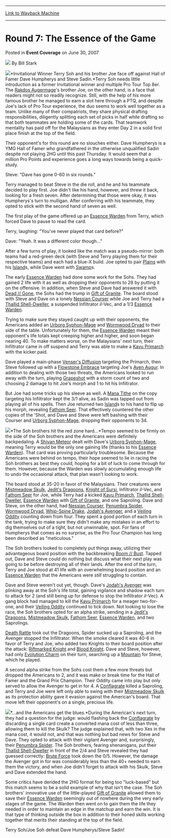 
---
[Link to Wayback Machine](https://web.archive.org/web/20170709165210/http://magic.wizards.com/en/articles/archive/event-coverage/round-7-essence-game-2007-06-30)

[_metadata_:author]:- "Bill Stark"
[_metadata_:description]:- "Invitational Winner Terry Soh and his brother Joe face off against Hall of Famer Dave Humpherys and Steve Sadin.Terry Soh needs little introduction as a former Invitational winner and multiple Pro Tour Top 8er."
[_metadata_:generator]:- "Drupal 7 (http://drupal.org)"
[_metadata_:node]:- "539716"
[_metadata_:publish_date]:- "2007-06-30"
[_metadata_:source]:- "div-main-content"
[_metadata_:title]:- "Round 7: The Essence of the Game"
[_metadata_:wayback_capture_timestamp]:- "2017-07-09 16:52:10"
[_metadata_:wayback_raw_url]:- "https://web.archive.org/web/20170709165210id_/http://magic.wizards.com/en/articles/archive/event-coverage/round-7-essence-game-2007-06-30"
[_metadata_:wayback_url]:- "http://magic.wizards.com/en/articles/archive/event-coverage/round-7-essence-game-2007-06-30"
---


Round 7: The Essence of the Game
================================



 Posted in **Event Coverage**
 on June 30, 2007 






![](https://media.magic.wizards.com/styles/auth_small/public/images/person/authorpic_BillStark.jpg)
By Bill Stark











![](https://media.magic.wizards.com/image_legacy_migration/sideboard/images/ptsdg07/R7_Humpherys_Sadin_Soh.jpg)*Invitational Winner Terry Soh and his brother Joe face off against Hall of Famer Dave Humpherys and Steve Sadin.*Terry Soh needs little introduction as a former Invitational winner and multiple Pro Tour Top 8er. The [Rakdos Augermage](http://gatherer.wizards.com/Pages/Card/Details.aspx?name=Rakdos+Augermage)'s brother Joe, on the other hand, is a face that readers might not so readily recognize. Still, with the help of his more famous brother he managed to earn a slot here through a PTQ, and despite Joe's lack of Pro Tour experience, the duo seems to work well together as a team. Unlike many of their compatriots, they share physical drafting responsibilities, diligently splitting each set of picks in half while drafting so that both teammates are holding some of the cards. That teamwork mentality has paid off for the Malaysians as they enter Day 2 in a solid first place finish at the top of the field.

Their opponent's for this round are no slouches either. Dave Humpherys is a YMG Hall of Famer who grandfathered in the otherwise unqualified Sadin despite not playing 2HG until this past Thursday. It would seem that a million Pro Points and experience goes a long ways towards being a quick-study.

Steve: "Dave has gone 0-60 in six rounds."

Terry managed to beat Steve in the die roll, and he and his teammate decided to play first. Joe didn't like his hand, however, and threw it back, looking for a fresh seven. After determining that those were okay, it was Humpherys's turn to mulligan. After conferring with his teammate, they opted to stick with the second hand of seven as well.

The first play of the game offered up an [Essence Warden](http://gatherer.wizards.com/Pages/Card/Details.aspx?name=Essence+Warden) from Terry, which forced Dave to pause to read the card.

Terry, laughing: "You've never played that card before?"

Dave: "Yeah. It was a different color though…"

After a few turns of play, it looked like the match was a pseudo-mirror: both teams had a red-green deck (with Steve and Terry playing them for their respective teams) and each had a blue-X build. Joe opted to pair [Plains](http://gatherer.wizards.com/Pages/Card/Details.aspx?name=Plains) with his [Island](http://gatherer.wizards.com/Pages/Card/Details.aspx?name=Island)s, while Dave went with [Swamp](http://gatherer.wizards.com/Pages/Card/Details.aspx?name=Swamp)s.

The early [Essence Warden](http://gatherer.wizards.com/Pages/Card/Details.aspx?name=Essence+Warden) had done some work for the Sohs. They had gained 2 life with it as well as dropping their opponents to 28 by putting it on the offensive. In addition, when Steve and Dave had answered it with [Dead // Gone](http://gatherer.wizards.com/Pages/Card/Details.aspx?name=Dead+%2F%2F+Gone), the Sohs had the trump in [Gift of Granite](http://gatherer.wizards.com/Pages/Card/Details.aspx?name=Gift+of+Granite). The board stood with Steve and Dave on a lonely [Nessian Courser](http://gatherer.wizards.com/Pages/Card/Details.aspx?name=Nessian+Courser) while Joe and Terry had a [Thallid Shell-Dweller](http://gatherer.wizards.com/Pages/Card/Details.aspx?name=Thallid+Shell-Dweller), a suspended Infiltrator *il*-Vec, and a 1/3 [Essence Warden](http://gatherer.wizards.com/Pages/Card/Details.aspx?name=Essence+Warden).

Trying to make sure they stayed caught up with their opponents, the Americans added an [Urborg Syphon-Mage](http://gatherer.wizards.com/Pages/Card/Details.aspx?name=Urborg+Syphon-Mage) and [Wormwood Dryad](http://gatherer.wizards.com/Pages/Card/Details.aspx?name=Wormwood+Dryad) to their side of the table. Unfortunately for them, the [Essence Warden](http://gatherer.wizards.com/Pages/Card/Details.aspx?name=Essence+Warden) meant their opponent's life totals kept creeping higher and higher, and soon began nearing 40. To make matters worse, on the Malaysians' next turn, their Infiltrator came in off suspend and Terry was able to make a [Kavu Primarch](http://gatherer.wizards.com/Pages/Card/Details.aspx?name=Kavu+Primarch) with the kicker paid.

Dave played a main-phase [Venser's Diffusion](http://gatherer.wizards.com/Pages/Card/Details.aspx?name=Venser%27s+Diffusion) targeting the Primarch, then Steve followed up with a [Flowstone Embrace](http://gatherer.wizards.com/Pages/Card/Details.aspx?name=Flowstone+Embrace) targeting Joe's [Aven Augur](http://gatherer.wizards.com/Pages/Card/Details.aspx?name=Aven+Augur). In addition to dealing with those two threats, the Americans looked to run away with the turn, playing [Grapeshot](http://gatherer.wizards.com/Pages/Card/Details.aspx?name=Grapeshot) with a storm count of two and choosing 2 damage to hit Joe's morph and 1 to hit his Infiltrator.

But Joe had some tricks up his sleeve as well. A [Mana Tithe](http://gatherer.wizards.com/Pages/Card/Details.aspx?name=Mana+Tithe) on the copy targeting his Infiltrator kept the 3/1 alive, as Sadin was tapped out from playing all of his spells. Then Joe returned two [Island](http://gatherer.wizards.com/Pages/Card/Details.aspx?name=Island)s to his hand to flip up his morph, revealing [Fathom Seer](http://gatherer.wizards.com/Pages/Card/Details.aspx?name=Fathom+Seer). That effectively countered the other copies of the 'Shot, and Dave and Steve were left bashing with their Courser and [Urborg Syphon-Mage](http://gatherer.wizards.com/Pages/Card/Details.aspx?name=Urborg+Syphon-Mage), dropping their opponents to 34.

![](https://media.magic.wizards.com/image_legacy_migration/sideboard/images/ptsdg07/R7_Soh.jpg)*The Soh brothers hit the red zone hard…*Tempo seemed to be firmly on the side of the Soh brothers and the Americans were definitely backpedaling. A [Shivan Meteor](http://gatherer.wizards.com/Pages/Card/Details.aspx?name=Shivan+Meteor) dealt with Dave's [Urborg Syphon-Mage](http://gatherer.wizards.com/Pages/Card/Details.aspx?name=Urborg+Syphon-Mage), meaning Terry would be the only one gaining life (thanks to his [Essence Warden](http://gatherer.wizards.com/Pages/Card/Details.aspx?name=Essence+Warden)). That card was proving particularly troublesome. Because the Americans were behind on tempo, their hope seemed to lie in racing the Soh brothers as best they could, hoping for a bit of luck to come through for them. However, because the Warden was slowly accumulating enough life to undo the occasional attack, that plan wasn't looking to work.

The board stood at 35-20 in favor of the Malaysians. Their creatures were [Mistmeadow Skulk](http://gatherer.wizards.com/Pages/Card/Details.aspx?name=Mistmeadow+Skulk), [Jedit's Dragoons](http://gatherer.wizards.com/Pages/Card/Details.aspx?name=Jedit%27s+Dragoons), [Knight of Sursi](http://gatherer.wizards.com/Pages/Card/Details.aspx?name=Knight+of+Sursi), Infiltrator *il*-Vec, and [Fathom Seer](http://gatherer.wizards.com/Pages/Card/Details.aspx?name=Fathom+Seer) for Joe, while Terry had a kicked [Kavu Primarch](http://gatherer.wizards.com/Pages/Card/Details.aspx?name=Kavu+Primarch), [Thallid Shell-Dweller](http://gatherer.wizards.com/Pages/Card/Details.aspx?name=Thallid+Shell-Dweller), [Essence Warden](http://gatherer.wizards.com/Pages/Card/Details.aspx?name=Essence+Warden) with [Gift of Granite](http://gatherer.wizards.com/Pages/Card/Details.aspx?name=Gift+of+Granite), and one Saproling. Dave and Steve, on the other hand, had [Nessian Courser](http://gatherer.wizards.com/Pages/Card/Details.aspx?name=Nessian+Courser), [Penumbra Spider](http://gatherer.wizards.com/Pages/Card/Details.aspx?name=Penumbra+Spider), [Wormwood Dryad](http://gatherer.wizards.com/Pages/Card/Details.aspx?name=Wormwood+Dryad), [Whip-Spine Drake](http://gatherer.wizards.com/Pages/Card/Details.aspx?name=Whip-Spine+Drake), [Jodah's Avenger](http://gatherer.wizards.com/Pages/Card/Details.aspx?name=Jodah%27s+Avenger), and a [Veiling Oddity](http://gatherer.wizards.com/Pages/Card/Details.aspx?name=Veiling+Oddity) counting down from four. They spent a good portion of each turn in the tank, trying to make sure they didn't make any mistakes in an effort to dig themselves out of a tight, but not unwinnable, spot. For fans of Humpherys that comes as no surprise, as the Pro Tour Champion has long been described as "meticulous."

The Soh brothers looked to completely put things away, utilizing their advantageous board position with the backbreaking [Boom // Bust](http://gatherer.wizards.com/Pages/Card/Details.aspx?name=Boom+%2F%2F+Bust). Tapped out, Dave and Steve could do nothing but discuss what their next play was going to be before destroying all of their lands. After the end of the turn, Terry and Joe stood at 41 life with an overwhelming board position and an [Essence Warden](http://gatherer.wizards.com/Pages/Card/Details.aspx?name=Essence+Warden) that the Americans were *still* struggling to contain.

Dave and Steve weren't out yet, though. Dave's [Jodah's Avenger](http://gatherer.wizards.com/Pages/Card/Details.aspx?name=Jodah%27s+Avenger) was plinking away at the Soh's life total, gaining vigilance and shadow each turn to attack for 2 (and still being up for defense to stop the Infiltrator *il*-Vec). A gang block had managed to kill the [Kavu Primarch](http://gatherer.wizards.com/Pages/Card/Details.aspx?name=Kavu+Primarch) for a meager two-for-one, and their [Veiling Oddity](http://gatherer.wizards.com/Pages/Card/Details.aspx?name=Veiling+Oddity) continued to tick down. Not looking to lose the race, the Soh brothers opted for an alpha strike, sending in a [Jedit's Dragoons](http://gatherer.wizards.com/Pages/Card/Details.aspx?name=Jedit%27s+Dragoons), [Mistmeadow Skulk](http://gatherer.wizards.com/Pages/Card/Details.aspx?name=Mistmeadow+Skulk), [Fathom Seer](http://gatherer.wizards.com/Pages/Card/Details.aspx?name=Fathom+Seer), [Essence Warden](http://gatherer.wizards.com/Pages/Card/Details.aspx?name=Essence+Warden), and two Saprolings.

[Death Rattle](http://gatherer.wizards.com/Pages/Card/Details.aspx?name=Death+Rattle) took out the Dragoons, Spider sucked up a Saproling, and the Avenger stopped the Infiltrator. When the smoke cleared it was 40-6 in favor of Terry and Joe, who added two Knights to their board position after the attack: [Riftmarked Knight](http://gatherer.wizards.com/Pages/Card/Details.aspx?name=Riftmarked+Knight) and [Blood Knight](http://gatherer.wizards.com/Pages/Card/Details.aspx?name=Blood+Knight). Dave and Steve, however, had only [Evolution Charm](http://gatherer.wizards.com/Pages/Card/Details.aspx?name=Evolution+Charm) on their turn, searching up a [Mountain](http://gatherer.wizards.com/Pages/Card/Details.aspx?name=Mountain) for Steve, which he played.

A second alpha strike from the Sohs cost them a few more threats but dropped the Americans to 2, and it was make or break time for the Hall of Famer and the Grand Prix Champion. Their Oddity came into play but only served to allow the Avenger to get in for 4. A [Conflagrate](http://gatherer.wizards.com/Pages/Card/Details.aspx?name=Conflagrate) killed a Saproling, and Terry and Joe were left only able to swing with their [Mistmeadow Skulk](http://gatherer.wizards.com/Pages/Card/Details.aspx?name=Mistmeadow+Skulk) as its protection ability gave it evasion against the American's board. That move left their opponent's on a single, precious life.

![](https://media.magic.wizards.com/image_legacy_migration/sideboard/images/ptsdg07/R7_Humpherys_Sadin.jpg)*…and the Americans get the blues.*During the American's next turn, they had a question for the judge: would flashing back the [Conflagrate](http://gatherer.wizards.com/Pages/Card/Details.aspx?name=Conflagrate) by discarding a single card create a converted mana cost of less than three, allowing them to kill the Skulk? The judge explained that, with two Xes in the mana cost, it would not, and that was nothing but bad news for Steve and Dave. They opted to attack with their vigilant Avenger and, surprisingly, their [Penumbra Spider](http://gatherer.wizards.com/Pages/Card/Details.aspx?name=Penumbra+Spider). The Soh brothers, fearing shenanigans, put their [Thallid Shell-Dweller](http://gatherer.wizards.com/Pages/Card/Details.aspx?name=Thallid+Shell-Dweller) in front of the 2/4 and Steve revealed they had guessed correctly: [Brute Force](http://gatherer.wizards.com/Pages/Card/Details.aspx?name=Brute+Force) took down the 0/5. However, the damage the Avenger got in for was considerably less than the 40+ needed to earn them the victory, and when Joe didn't forget to attack with his Skulk, Steve and Dave extended the hand.

Some critics have derided the 2HG format for being too "luck-based" but this match seems to be a solid example of why that isn't the case. The Soh brothers' innovative use of the little-played [Gift of Granite](http://gatherer.wizards.com/Pages/Card/Details.aspx?name=Gift+of+Granite) allowed them to save their [Essence Warden](http://gatherer.wizards.com/Pages/Card/Details.aspx?name=Essence+Warden) seemingly out of nowhere during the very early stages of the game. The Warden then went on to gain them the life they needed in order to maintain an edge in the matchup and earn the win. It is that type of thinking outside the box in addition to their honed skills working together that merits their standing at the top of the field.

Terry Soh/Joe Soh defeat Dave Humpherys/Steve Sadin!







